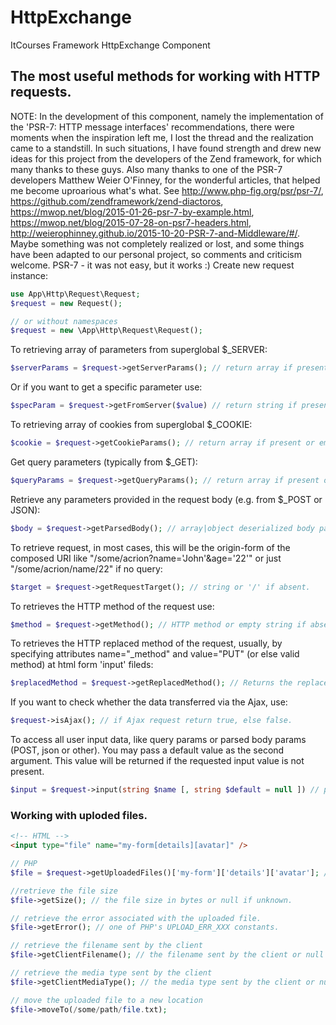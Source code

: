 # HttpExchange
ItCourses Framework HttpExchange Component
## The most useful methods for working with HTTP requests.
NOTE: In the development of this component, namely the implementation of the 'PSR-7: HTTP message interfaces' recommendations, there were moments when the inspiration left me, I lost the thread and the realization came to a standstill. In such situations, I have found strength and drew new ideas for this project from the developers of the Zend framework, for which many thanks to these guys. Also many thanks to one of the PSR-7 developers Matthew Weier O'Finney, for the wonderful articles, that helped me become uproarious what's what. See http://www.php-fig.org/psr/psr-7/, https://github.com/zendframework/zend-diactoros, https://mwop.net/blog/2015-01-26-psr-7-by-example.html, https://mwop.net/blog/2015-07-28-on-psr7-headers.html, http://weierophinney.github.io/2015-10-20-PSR-7-and-Middleware/#/. Maybe something was not completely realized or lost, and some things have been adapted to our personal project, so сomments and criticism welcome. PSR-7 - it was not easy, but it works :)
Create new request instance:
```php
use App\Http\Request\Request;
$request = new Request();

// or without namespaces
$request = new \App\Http\Request\Request();
```
To retrieving array of parameters from superglobal $_SERVER:
```php
$serverParams = $request->getServerParams(); // return array if present or empty array 
```
Or if you want to get a specific parameter use:
```php
$specParam = $request->getFromServer($value) // return string if present or empty string
```
To retrieving array of cookies from superglobal $_COOKIE:
```php
$cookie = $request->getCookieParams(); // return array if present or empty array
```
Get query parameters (typically from $_GET):
```php 
$queryParams = $request->getQueryParams(); // return array if present or empty array
```
Retrieve any parameters provided in the request body (e.g. from $_POST or JSON):
```php
$body = $request->getParsedBody(); // array|object deserialized body parameters or null if absent.
```
To retrieve request, in most cases, this will be the origin-form of the composed URI like "/some/acrion?name='John'&age='22'" or just "/some/acrion/name/22" if no query:
```php
$target = $request->getRequestTarget(); // string or '/' if absent.
```
To retrieves the HTTP method of the request use:
```php
$method = $request->getMethod(); // HTTP method or empty string if absent.
```
To retrieves the HTTP replaced method of the request, usually, by specifying attributes name="_method" and value="PUT" (or else valid method) at html form 'input' fileds:
```php
$replacedMethod = $request->getReplacedMethod(); // Returns the replaced request method or empty string if absent.
```
If you want to check whether the data transferred via the Ajax, use:
```php
$request->isAjax(); // if Ajax request return true, else false.
```
To access all user input data, like query params or parsed body params (POST, json or other). You may pass a default value as the second argument. This value will be returned if the requested input value is not present.
```php
$input = $request->input(string $name [, string $default = null ]) // parameter, default parameter or empty string
```
### Working with uploded files.
```html
<!-- HTML -->
<input type="file" name="my-form[details][avatar]" />
```
```php
// PHP
$file = $request->getUploadedFiles()['my-form']['details']['avatar']; // array tree of UploadedFileInterface instances or empty array

//retrieve the file size
$file->getSize(); // the file size in bytes or null if unknown.

// retrieve the error associated with the uploaded file.
$file->getError(); // one of PHP's UPLOAD_ERR_XXX constants.

// retrieve the filename sent by the client
$file->getClientFilename(); // the filename sent by the client or null if none.

// retrieve the media type sent by the client
$file->getClientMediaType(); // the media type sent by the client or null if none.

// move the uploaded file to a new location
$file->moveTo(/some/path/file.txt);

```

